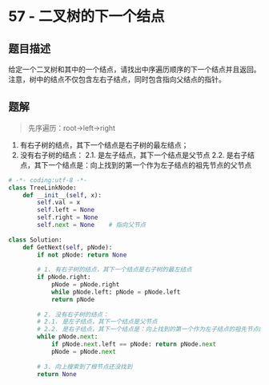 # 57 - 二叉树的下一个结点

## 题目描述
给定一个二叉树和其中的一个结点，请找出中序遍历顺序的下一个结点并且返回。注意，树中的结点不仅包含左右子结点，同时包含指向父结点的指针。



## 题解
>先序遍历：root→left→right

1. 有右子树的结点，其下一个结点是右子树的最左结点；
2. 没有右子树的结点：
    2.1. 是左子结点，其下一个结点是父节点
    2.2. 是右子结点，其下一个结点是：向上找到的第一个作为左子结点的祖先节点的父节点

```python
# -*- coding:utf-8 -*-
class TreeLinkNode:
    def __init__(self, x):
        self.val = x
        self.left = None
        self.right = None
        self.next = None	# 指向父节点
 
class Solution:
    def GetNext(self, pNode):
        if not pNode: return None
 
        # 1. 有右子树的结点，其下一个结点是右子树的最左结点
        if pNode.right:
            pNode = pNode.right
            while pNode.left: pNode = pNode.left
            return pNode
             
        # 2. 没有右子树的结点：
        # 2.1. 是左子结点，其下一个结点是父节点
        # 2.2. 是右子结点，其下一个结点是：向上找到的第一个作为左子结点的祖先节点的父节点
        while pNode.next:
            if pNode.next.left == pNode: return pNode.next
            pNode = pNode.next
 
        # 3. 向上搜索到了根节点还没找到
        return None
```